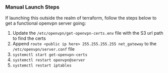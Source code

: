 ### Manual Launch Steps

If launching this outside the realm of terraform, follow the steps below to get a functional openvpn server going:

1. Update the `/etc/openvpn/get-openvpn-certs.env` file with the S3 url path to find the certs
1. Append `route <public ip here> 255.255.255.255 net_gateway` to the `/etc/openvpn/server.conf` file
1. `systemctl start get-openvpn-certs`
1. `systemctl restart openvpn@server`
1. `systemctl restart iptables`
